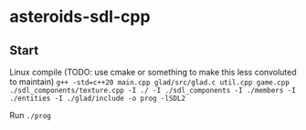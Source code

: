 # asteroids-sdl-cpp

## Start
Linux compile (TODO: use cmake or something to make this less convoluted to maintain)
`g++ -std=c++20 main.cpp glad/src/glad.c util.cpp game.cpp ./sdl_components/texture.cpp -I ./ -I ./sdl_components -I ./members -I ./entities -I ./glad/include -o prog -lSDL2`

Run
`./prog`